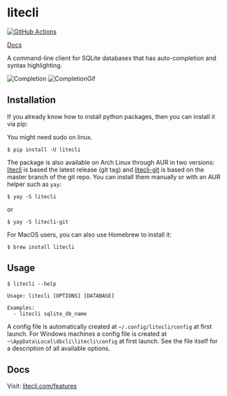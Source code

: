 # litecli

[![GitHub Actions](https://github.com/dbcli/litecli/actions/workflows/ci.yml/badge.svg)](https://github.com/dbcli/litecli/actions/workflows/ci.yml "GitHub Actions")

[Docs](https://litecli.com)

A command-line client for SQLite databases that has auto-completion and syntax highlighting.

![Completion](screenshots/litecli.png)
![CompletionGif](screenshots/litecli.gif)

## Installation

If you already know how to install python packages, then you can install it via pip:

You might need sudo on linux.

```
$ pip install -U litecli
```

The package is also available on Arch Linux through AUR in two versions: [litecli](https://aur.archlinux.org/packages/litecli/) is based the latest release (git tag) and [litecli-git](https://aur.archlinux.org/packages/litecli-git/) is based on the master branch of the git repo. You can install them manually or with an AUR helper such as `yay`:

```
$ yay -S litecli
```

or

```
$ yay -S litecli-git
```

For MacOS users, you can also use Homebrew to install it:

```
$ brew install litecli
```

## Usage

```
$ litecli --help

Usage: litecli [OPTIONS] [DATABASE]

Examples:
  - litecli sqlite_db_name
```

A config file is automatically created at `~/.config/litecli/config` at first launch. For Windows machines a config file is created at `~\AppData\Local\dbcli\litecli\config` at first launch. See the file itself for a description of all available options.

## Docs

Visit: [litecli.com/features](https://litecli.com/features)
